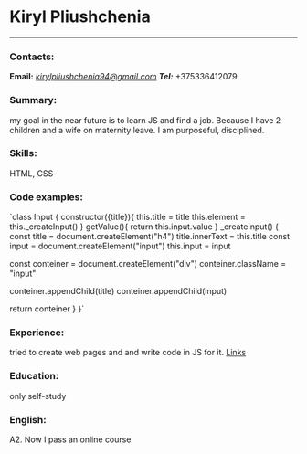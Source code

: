 # Kiryl Pliushchenia
****
### Contacts:
**Email:** *kirylpliushchenia94@gmail.com*
***Tel:*** +375336412079
### Summary:
my goal in the near future is to learn JS and find a job. Because I have 2 children and a wife on maternity leave.
I am purposeful, disciplined.
### Skills: 
HTML, CSS
### Code examples:
`class Input {
constructor({title}){
    this.title = title
    this.element = this._createInput()
}
getValue(){
  return this.input.value
}
_createInput() {
const title = document.createElement("h4")
title.innerText = this.title
const input = document.createElement("input")
this.input = input

const conteiner = document.createElement("div")
conteiner.className = "input"

conteiner.appendChild(title)
conteiner.appendChild(input)

return conteiner
}
}`
### Experience:
tried to create web pages and and write code in JS for it.
[Links](https://kiryuha94.github.io/test/ "https://kiryuha94.github.io/test/")
### Education:
only self-study
### English: 
A2. Now I pass an online course


